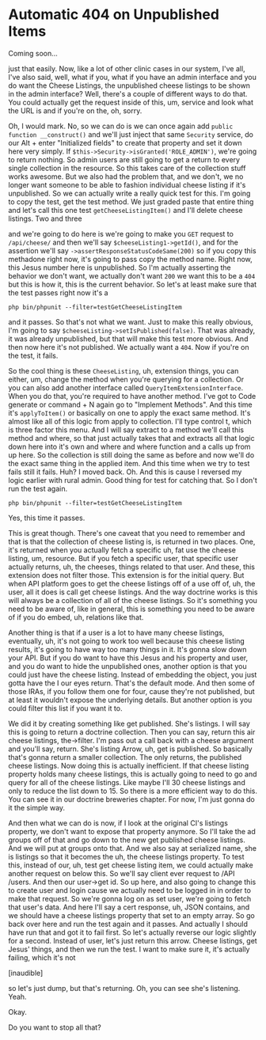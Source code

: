 # Automatic 404 on Unpublished Items

Coming soon...

just that easily. Now, like a lot of other clinic cases
in our system, I've all, I've also said, well, what if you, what if you have an admin
interface and you do want the Cheese Listings, the unpublished cheese listings to be
shown in the admin interface? Well, there's a couple of different ways to do that.
You could actually get the request inside of this, um, service and look what the URL
is and if you're on the, oh, sorry.

Oh, I would mark. No, so we can do is we can once again add
`public function __construct()` and we'll just inject that same `Security` service, do our
Alt + enter "Initialized fields" to create that property and set it down here very simply. If
`$this->Security->isGranted('ROLE_ADMIN')`, we're going to return nothing. So admin users
are still going to get a return to every single collection in the resource. So this
takes care of the collection stuff works awesome. But we also had the problem that,
and we don't, we no longer want someone to be able to fashion individual cheese
listing if it's unpublished. So we can actually write a really quick test for this.
I'm going to copy the test, get the test method. We just graded paste that entire
thing and let's call this one test `getCheeseListingItem()` and I'll delete cheese
listings. Two and three

and we're going to do here is we're going to make you `GET` request to `/api/cheese/`
and then we'll say `$cheeseListing1->getId()`, and for the
assertion we'll say `->assertResponseStatusCodeSame(200)` so if
you copy this methadone right now, it's going to pass copy the method name. Right
now, this Jesus number here is unpublished. So I'm actually asserting the behavior we
don't want, we actually don't want `200` we want this to be a `404` but this is
how it, this is the current behavior. So let's at least make sure that the test
passes right now it's a

```terminal
php bin/phpunit --filter=testGetCheeseListingItem
```

and it passes. So that's not what we want. Just to make this really
obvious, I'm going to say `$cheeseListing->setIsPublished(false)`. That was already, it
was already unpublished, but that will make this test more obvious. And then now here
it's not published. We actually want a `404`. Now if you're on the test, it
fails.

So the cool thing is these `CheeseListing`, uh, extension things, you can either, um,
change the method when you're querying for a collection. Or you can also add another
interface called `QueryItemExtensionInterface`. When you do that, you're required to
have another method. I've got to Code generate or command + N again go to "Implement
Methods". And this time it's `applyToItem()` or basically on one to apply the exact
same method. It's almost like all of this logic from apply to collection. I'll type
control t, which is three factor this menu. And I will say extract to a method we'll
call this method and where, so that just actually takes that and extracts all that
logic down here into it's own and where and where function and a calls up from up
here. So the collection is still doing the same as before and now we'll do the exact
same thing in the applied item. And this time when we try to test fails still it
fails. Huh? I moved back. Oh. And this is cause I reversed my logic earlier with
rural admin. Good thing for test for catching that. So I don't run the test again.

```terminal-silent
php bin/phpunit --filter=testGetCheeseListingItem
```

Yes, this time it passes.

This is great though. There's one caveat that you need to remember and that is that
the collection of cheese listing is, is returned in two places. One, it's returned
when you actually fetch a specific uh, fat use the cheese listing, um, resource. But
if you fetch a specific user, that specific user actually returns, uh, the cheeses,
things related to that user. And these, this extension does not filter those. This
extension is for the initial query. But when API platform goes to get the cheese
listings off of a use off of, uh, the user, all it does is call get cheese listings.
And the way doctrine works is this will always be a collection of all of the cheese
listings. So it's something you need to be aware of, like in general, this is
something you need to be aware of if you do embed, uh, relations like that.

Another thing is that if a user is a lot to have many cheese listings, eventually,
uh, it's not going to work too well because this cheese listing results, it's going
to have way too many things in it. It's gonna slow down your API. But if you do want
to have this Jesus and his property and user, and you do want to hide the unpublished
ones, another option is that you could just have the cheese listing. Instead of
embedding the object, you just gotta have the I our eyes return. That's the default
mode. And then some of those IRAs, if you follow them one for four, cause they're not
published, but at least it wouldn't expose the underlying details. But another option
is you could filter this list if you want it to.

We did it by creating something like get published. She's listings. I will say this
is going to return a doctrine collection. Then you can say, return this air cheese
listings, the->filter. I'm pass out a call back with a cheese argument and you'll
say, return. She's listing Arrow, uh, get is published. So basically that's gonna
return a smaller collection. The only returns, the published cheese listings. Now
doing this is actually inefficient. If that cheese listing property holds many cheese
listings, this is actually going to need to go and query for all of the cheese
listings. Like maybe I'll 30 cheese listings and only to reduce the list down to 15.
So there is a more efficient way to do this. You can see it in our doctrine breweries
chapter. For now, I'm just gonna do it the simple way.

And then what we can do is now, if I look at the original CI's listings property, we
don't want to expose that property anymore. So I'll take the ad groups off of that
and go down to the new get published cheese listings. And we will put at groups onto
that. And we also say at serialized name, she is listings so that it becomes the uh,
the cheese listings property. To test this, instead of our, uh, test get cheese
listing item, we could actually make another request on below this. So we'll say
client ever request to /API /users. And then our user->get id. So up here, and also
going to change this to create user and login cause we actually need to be logged in
in order to make that request. So we're gonna log on as set user, we're going to
fetch that user's data. And here I'll say a cert response, uh, JSON contains, and we
should have a cheese listings property that set to an empty array. So go back over
here and run the test again and it passes. And actually I should have run that and
got it to fail first. So let's actually reverse our logic slightly for a second.
Instead of user, let's just return this arrow. Cheese listings, get Jesus' things,
and then we run the test. I want to make sure it, it's actually failing, which it's
not

[inaudible]

so let's just dump, but that's returning. Oh, you can see she's listening. Yeah.

Okay.

Do you want to stop all that?